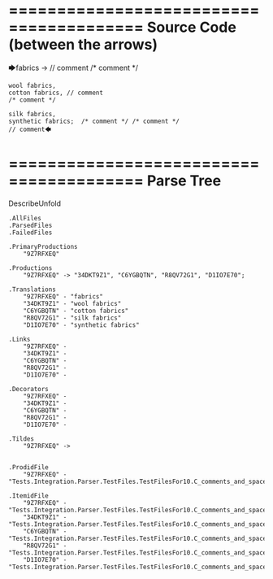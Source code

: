========================================
Source Code (between the arrows)
========================================

🡆fabrics ->	  // comment
 /* comment */

	wool fabrics,
	cotton fabrics,	// comment
	/* comment */

	silk fabrics,
	synthetic fabrics;  /* comment */ /* comment */	
	// comment🡄

========================================
Parse Tree
========================================
DescribeUnfold

    .AllFiles
    .ParsedFiles
    .FailedFiles

    .PrimaryProductions
        "9Z7RFXEQ" 

    .Productions
        "9Z7RFXEQ" -> "34DKT9Z1", "C6YGBQTN", "R8QV72G1", "D1IO7E70";

    .Translations
        "9Z7RFXEQ" - "fabrics"
        "34DKT9Z1" - "wool fabrics"
        "C6YGBQTN" - "cotton fabrics"
        "R8QV72G1" - "silk fabrics"
        "D1IO7E70" - "synthetic fabrics"

    .Links
        "9Z7RFXEQ" - 
        "34DKT9Z1" - 
        "C6YGBQTN" - 
        "R8QV72G1" - 
        "D1IO7E70" - 

    .Decorators
        "9Z7RFXEQ" - 
        "34DKT9Z1" - 
        "C6YGBQTN" - 
        "R8QV72G1" - 
        "D1IO7E70" - 

    .Tildes
        "9Z7RFXEQ" -> 


    .ProdidFile
        "9Z7RFXEQ" - "Tests.Integration.Parser.TestFiles.TestFilesFor10.C_comments_and_spaces.ds"

    .ItemidFile
        "9Z7RFXEQ" - "Tests.Integration.Parser.TestFiles.TestFilesFor10.C_comments_and_spaces.ds"
        "34DKT9Z1" - "Tests.Integration.Parser.TestFiles.TestFilesFor10.C_comments_and_spaces.ds"
        "C6YGBQTN" - "Tests.Integration.Parser.TestFiles.TestFilesFor10.C_comments_and_spaces.ds"
        "R8QV72G1" - "Tests.Integration.Parser.TestFiles.TestFilesFor10.C_comments_and_spaces.ds"
        "D1IO7E70" - "Tests.Integration.Parser.TestFiles.TestFilesFor10.C_comments_and_spaces.ds"

